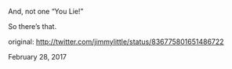 And, not one “You Lie!”

So there’s that. 

original: http://twitter.com/jimmylittle/status/836775801651486722 

February 28, 2017